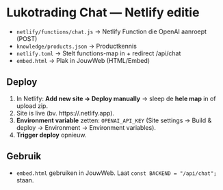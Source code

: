 
# Lukotrading Chat — Netlify editie

- `netlify/functions/chat.js`  → Netlify Function die OpenAI aanroept (POST)
- `knowledge/products.json`    → Productkennis
- `netlify.toml`               → Stelt functions-map in + redirect /api/chat
- `embed.html`                 → Plak in JouwWeb (HTML/Embed)

## Deploy
1) In Netlify: **Add new site → Deploy manually** → sleep de **hele map** in of upload zip.
2) Site is live (bv. https://<naam>.netlify.app).  
3) **Environment variable** zetten: `OPENAI_API_KEY` (Site settings → Build & deploy → Environment → Environment variables).  
4) **Trigger deploy** opnieuw.

## Gebruik
- `embed.html` gebruiken in JouwWeb. Laat `const BACKEND = "/api/chat";` staan.
